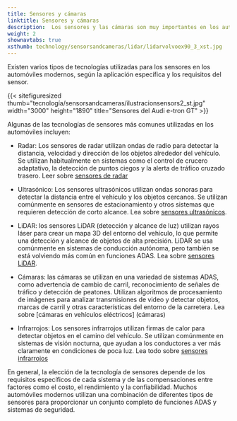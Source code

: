 ```yaml
---
title: Sensores y cámaras
linktitle: Sensores y cámaras
description:  Los sensores y las cámaras son muy importantes en los automóviles modernos porque desempeñan un papel clave en muchos de los sistemas avanzados de asistencia al conductor. EVKX.net le brinda detalles sobre los diferentes tipos utilizados en los vehículos eléctricos.
weight: 2
shownavtabs: true
xsthumb: technology/sensorsandcameras/lidar/lidarvolvoex90_3_xst.jpg
---
```

<!-- markdownlint-disable MD033 -->

Existen varios tipos de tecnologías utilizadas para los sensores en los automóviles modernos, según la aplicación específica y los requisitos del sensor.

{{< sitefiguresized thumb="tecnología/sensorsandcameras/ilustracionsensors2_st.jpg" width="3000" height="1890" title="Sensores del Audi e-tron GT" >}}

Algunas de las tecnologías de sensores más comunes utilizadas en los automóviles incluyen:

- Radar: Los sensores de radar utilizan ondas de radio para detectar la distancia, velocidad y dirección de los objetos alrededor del vehículo. Se utilizan habitualmente en sistemas como el control de crucero adaptativo, la detección de puntos ciegos y la alerta de tráfico cruzado trasero. Leer sobre [sensores de radar](radar)

- Ultrasónico: Los sensores ultrasónicos utilizan ondas sonoras para detectar la distancia entre el vehículo y los objetos cercanos. Se utilizan comúnmente en sensores de estacionamiento y otros sistemas que requieren detección de corto alcance. Lea sobre [sensores ultrasónicos](ultrasónicos).

- LiDAR: los sensores LiDAR (detección y alcance de luz) utilizan rayos láser para crear un mapa 3D del entorno del vehículo, lo que permite una detección y alcance de objetos de alta precisión. LiDAR se usa comúnmente en sistemas de conducción autónoma, pero también se está volviendo más común en funciones ADAS. Lea sobre [sensores LiDAR](lidar).

- Cámaras: las cámaras se utilizan en una variedad de sistemas ADAS, como advertencia de cambio de carril, reconocimiento de señales de tráfico y detección de peatones. Utilizan algoritmos de procesamiento de imágenes para analizar transmisiones de video y detectar objetos, marcas de carril y otras características del entorno de la carretera. Lea sobre [cámaras en vehículos eléctricos] (cámaras)

- Infrarrojos: Los sensores infrarrojos utilizan firmas de calor para detectar objetos en el camino del vehículo. Se utilizan comúnmente en sistemas de visión nocturna, que ayudan a los conductores a ver más claramente en condiciones de poca luz. Lea todo sobre [sensores infrarrojos](infrarrojos)

En general, la elección de la tecnología de sensores depende de los requisitos específicos de cada sistema y de las compensaciones entre factores como el costo, el rendimiento y la confiabilidad. Muchos automóviles modernos utilizan una combinación de diferentes tipos de sensores para proporcionar un conjunto completo de funciones ADAS y sistemas de seguridad.
